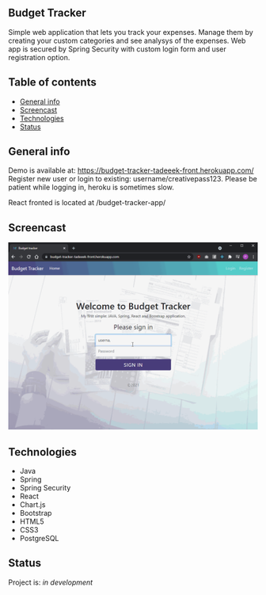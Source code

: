## Budget Tracker

Simple web application that lets you track your expenses. Manage them by creating your custom categories and see analysys of the expenses. Web app is secured by Spring Security with custom login form and user registration option.

## Table of contents

- [General info](#general-info)
- [Screencast](#screencast)
- [Technologies](#technologies)
- [Status](#status)

## General info

Demo is available at: https://budget-tracker-tadeeek-front.herokuapp.com/
Register new user or login to existing: username/creativepass123.
Please be patient while logging in, heroku is sometimes slow.

React fronted is located at /budget-tracker-app/

## Screencast

![Budget tracker screencast](screencast-budget-tracker.gif)

## Technologies

- Java
- Spring
- Spring Security
- React
- Chart.js
- Bootstrap
- HTML5
- CSS3
- PostgreSQL

## Status

Project is: _in development_
